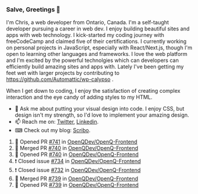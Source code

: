 ### Salve, Greetings 👋

I'm Chris, a web developer from Ontario, Canada. I'm a self-taught developer pursuing a career in web dev. I enjoy building beautiful sites and apps with web technology.
I kick-started my coding journey with freeCodeCamp and claimed five of their certifications.  I currently working on personal projects in JavaScript, especially with React/Next.js, though I'm open to learning other languages and frameworks. I love the web platform and I'm excited by the powerful technolgies which can developers can efficiently build amazing sites and apps with. Lately I've been getting my feet wet with larger projects by contributing to https://github.com/Automattic/wp-calypso .

When I get down to coding, I enjoy the satisfaction of creating complex interaction and the eye candy of adding styles to my HTML. 

- 💬 Ask me about putting your visual design into code. I enjoy CSS, but design isn't my strength, so I'd love to implement your amazing design.
- 📫 Reach me on: [Twitter](https://twitter.com/Christo28120856), [Linkedin](https://www.linkedin.com/in/christopher-stevers-07b9a5204/).
- ⌨ Check out my blog: [Scribo](https://christopherstevers.cf).
<!--
**Christopher-Stevers/Christopher-Stevers** is a ✨ _special_ ✨ repository because its `README.md` (this file) appears on your GitHub profile.

Here are some ideas to get you started:

- 🔭 I’m currently working on ...
- 🌱 I’m currently learning ...
- 👯 I’m looking to collaborate on ...
- 🤔 I’m looking for help with ...
- 😄 Pronouns: ...
- ⚡ Fun fact: ...
-->

<!--START_SECTION:activity-->
1. 💪 Opened PR [#741](https://github.com/OpenQDev/OpenQ-Frontend/pull/741) in [OpenQDev/OpenQ-Frontend](https://github.com/OpenQDev/OpenQ-Frontend)
2. 🎉 Merged PR [#740](https://github.com/OpenQDev/OpenQ-Frontend/pull/740) in [OpenQDev/OpenQ-Frontend](https://github.com/OpenQDev/OpenQ-Frontend)
3. 💪 Opened PR [#740](https://github.com/OpenQDev/OpenQ-Frontend/pull/740) in [OpenQDev/OpenQ-Frontend](https://github.com/OpenQDev/OpenQ-Frontend)
4. ❗️ Closed issue [#734](https://github.com/OpenQDev/OpenQ-Frontend/issues/734) in [OpenQDev/OpenQ-Frontend](https://github.com/OpenQDev/OpenQ-Frontend)
5. ❗️ Closed issue [#732](https://github.com/OpenQDev/OpenQ-Frontend/issues/732) in [OpenQDev/OpenQ-Frontend](https://github.com/OpenQDev/OpenQ-Frontend)
6. 🎉 Merged PR [#739](https://github.com/OpenQDev/OpenQ-Frontend/pull/739) in [OpenQDev/OpenQ-Frontend](https://github.com/OpenQDev/OpenQ-Frontend)
7. 💪 Opened PR [#739](https://github.com/OpenQDev/OpenQ-Frontend/pull/739) in [OpenQDev/OpenQ-Frontend](https://github.com/OpenQDev/OpenQ-Frontend)
<!--END_SECTION:activity-->
